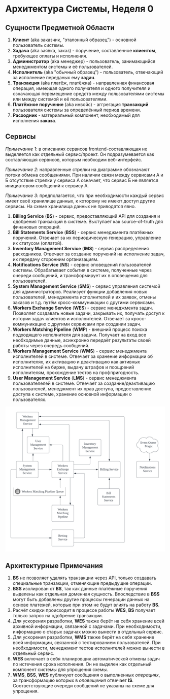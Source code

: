 # Архитектура Системы, Неделя 0

## Сущности Предметной Области

1. **Клиент** (aka заказчик, "эталонный образец") - основной пользователь системы.
2. **Задача** (aka заявка, заказ) - поручение, составленное **клиентом**, требующее оплаты и исполнения.
3. **Администратор** (aka менеджер) - пользователь, занимающийся менеджментом системы и её пользователей.
4. **Исполнитель** (aka "обычный образец") - пользователь, отвечающий за исполнение переданых ему **задач**.
5. **Транзакция** (aka платёж, платёжка) - направленная финансовая операция, имеющая одного получателя и одного получителя и 
                                           означающая перемещение средств между пользователями системы или между системой и её пользователями.
6. **Платёжное поручение** (aka инвойс) - аггрегация **транзакций** пользователя системы за определённый период времени.                                           
7. **Расходник** - материальный компонент, необходимый для исполнения **заказа**.

## Сервисы

_Примечание 1_: в описаниях сервисов frontend-составляющая не выделяется как отдельный сервис/проект. 
                Он подразумевается как составляющая сервисов, которым необходим веб-интерфейс.

_Примечание 2_: направленные стрелки на диаграмме обозначают потоки обмена сообщениями. При наличии связи между сервисами A и Б
                отсутствие стрелки у сервиса А означает, что сервис Б не является инициатором сообщений к сервису А.
                
_Примечание 3_: предполагается, что при необходимости каждый сервис имеет своё хранилище данных, к которому не имеют доступ другие сервисы.
                На схеме хранилища данных не приводятся явно.

1. **Billing Service** (**BS**) - сервис, предоставляющий API для создания и одобрения транзакций в системе. Выступает как source-of-truth для финановых операций.
2. **Bill Statements Service** (**BSS**) - сервис менеджмента платёжных поручений. Отвечает за их периодическую генерацию, управление их статусом (оплатой).
3. **Inventory Management Service** (**IMS**) - сервис распределения расходников. Отвечает за создание поручений на исполнение задач, их передачу сторонним организациям. 
4. **Notifications Service** (**NS**) - сервис оповещений пользователей системы. Обрабатывает события в системе, полученные через очереди сообщений,
                                        и трансформирует их в оповещения для пользователей.
5. **System Management Service** (**SMS**) - сервис управления системой для администраторов. Реализует функции добавления новых пользователей, менеджмента исполнителей
                                             и их заявок, отмены заказов и т.д. путём кросс-коммуникации с другими сервисами.
6. **Workers Exchange Service** (**WES**) - сервис менеджмента задач. Позволяет создавать новые задачи, закрывать их, получать доступ к истории задач
                                            клиентов и исполнителей. Отвечает за кросс-коммуникацию с другими сервисами при создании задач.
7. **Workers Matching Pipeline** (**WMP**) - внешний процесс поиска подходящего исполнителя для задачи. Получает на вход все необходимые данные, асинхронно 
                                             передаёт результаты своей работы через очередь сообщений.
8. **Workers Management Service** (**WMS**) - сервис менеджмента исполнителей в системе. Отвечает за хранение информации об исполнителях, их активацию и деактивацию
                                              как активных исполнителей на бирже, выдачу штрафов и поощрений исполнителям, прохождение тестов на профпригодность.
9. **User Management Service** (**LMS**) - сервис менеджмента пользователелей в системе. Отвечает за создание/деактивацию пользователей, 
                                           менеджмент их прав доступа, предоставление доступа к системе, хранение основной информации о пользователях.
                                           
                                           
![service diagram](diagram.png)


## Архитектурные Примечания

1. **BS** не позволяет удалять транзакции через API, только создавать специальные транзакции, отменяющие предыдущие операции.
2. **BSS** изолирован от **BS**, так как данные платёжные поручения выделены как отдельная доменная сущность.
   Впоследствие в **BSS** могут быть добавлены другие процессы генерации данных на основе платежей, которые при этом не будут
   влиять на работу **BS**.
3. Расчёт скидки происходит в процессе работы **WES**, **BS** получает только запрос на одобрение транзакции.
4. Для ускорения разработки, **WES** также берёт на себя хранение всей архивной информации, связанной с задачами. При необходимости,
   информацию о старых задачах можно вынести в отдельный сервис.
5. Для ускорения разработки, **WMS** также берёт на себя хранение всей информации, связанной с тестированием пользователей. При необходимости,
   менеджмент тестов исполнителей можно вынести в отдельный сервис.
6. **WES** включает в себя планировщик автоматической отмены задач по истечения срока исполнения. Он не выделен как отдельный компонент системы для упрощения схемы.
7. **WMS**, **BSS**, **WES** публикуют сообщения о выполненных _операциях_, за трансформацию которых в _оповещения_ отвечает **IS**. Соответствующие очереди сообщений не указаны
   на схеме для упрощения.

